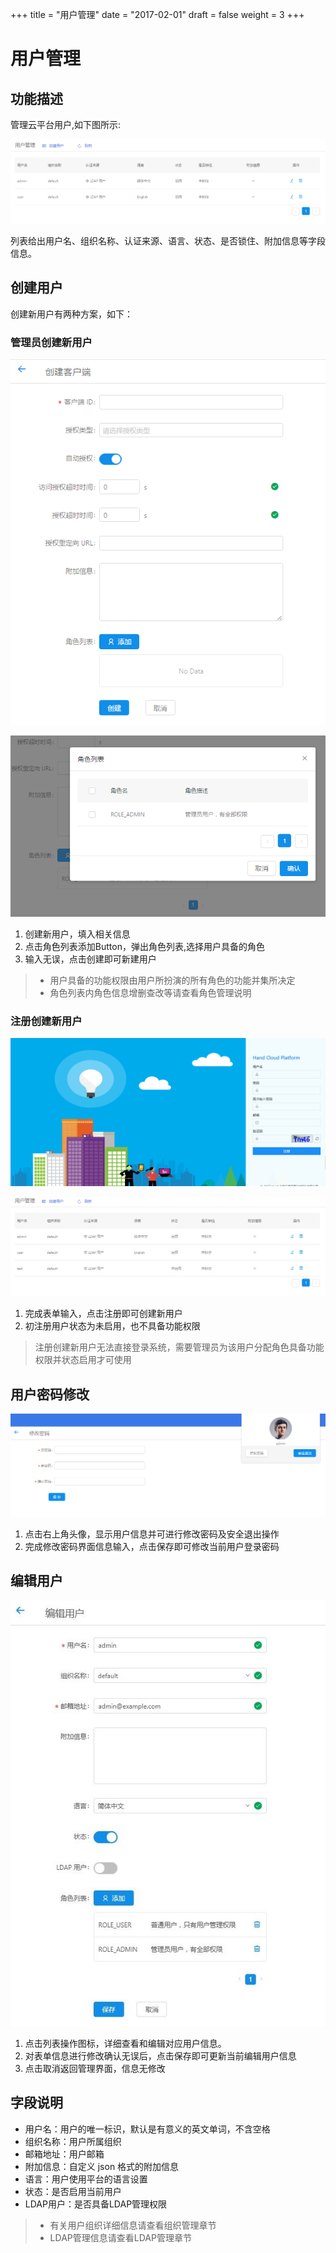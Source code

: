 +++
title = "用户管理"
date = "2017-02-01"
draft = false
weight = 3
+++

# 用户管理

## 功能描述

管理云平台用户,如下图所示:

![](./images/user.png)

列表给出用户名、组织名称、认证来源、语言、状态、是否锁住、附加信息等字段信息。

## 创建用户
创建新用户有两种方案，如下：

### 管理员创建新用户

![](./images/create.png)

![](./images/add.png)

1. 创建新用户，填入相关信息
2. 点击角色列表添加Button，弹出角色列表,选择用户具备的角色
3. 输入无误，点击创建即可新建用户

>- 用户具备的功能权限由用户所扮演的所有角色的功能并集所决定
>- 角色列表内角色信息增删查改等请查看角色管理说明

### 注册创建新用户

![](./images/create_1.png)

![](./images/index_1.png)

1. 完成表单输入，点击注册即可创建新用户
2. 初注册用户状态为未启用，也不具备功能权限

> 注册创建新用户无法直接登录系统，需要管理员为该用户分配角色具备功能权限并状态启用才可使用

## 用户密码修改

![](./images/pass.png)

1. 点击右上角头像，显示用户信息并可进行修改密码及安全退出操作
2. 完成修改密码界面信息输入，点击保存即可修改当前用户登录密码

## 编辑用户

![](./images/edit6.png)

1. 点击列表操作图标，详细查看和编辑对应用户信息。
2. 对表单信息进行修改确认无误后，点击保存即可更新当前编辑用户信息
3. 点击取消返回管理界面，信息无修改

## 字段说明

- 用户名：用户的唯一标识，默认是有意义的英文单词，不含空格
- 组织名称：用户所属组织
- 邮箱地址：用户邮箱
- 附加信息：自定义 json 格式的附加信息
- 语言：用户使用平台的语言设置
- 状态：是否启用当前用户
- LDAP用户：是否具备LDAP管理权限

>- 有关用户组织详细信息请查看组织管理章节
>- LDAP管理信息请查看LDAP管理章节